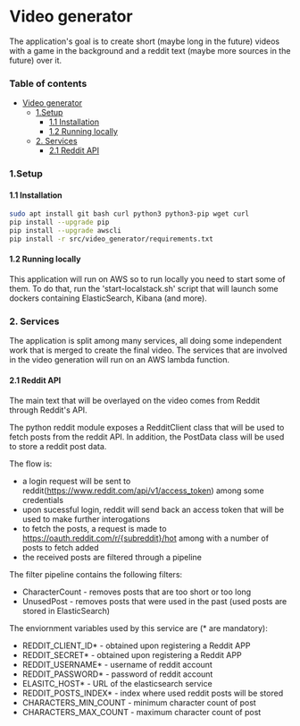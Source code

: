 # Video generator
The application's goal is to create short (maybe long in the future) videos with a game in the background and a reddit text (maybe more sources in the future) over it.

### Table of contents
- [Video generator](#video-generator)
    + [1.Setup](#1setup)
      - [1.1 Installation](#11-installation)
      - [1.2 Running locally](#12-running-locally)
    + [2. Services](#2-services)
      - [2.1 Reddit API](#21-reddit-api)

### 1.Setup
#### 1.1 Installation

```bash
sudo apt install git bash curl python3 python3-pip wget curl
pip install --upgrade pip
pip install --upgrade awscli
pip install -r src/video_generator/requirements.txt
```

#### 1.2 Running locally

This application will run on AWS so to run locally you need to start some of them. 
To do that, run the 'start-localstack.sh' script that will launch some dockers containing ElasticSearch, Kibana (and more).

### 2. Services

The application is split among many services, all doing some independent work that is merged to create the final video.
The services that are involved in the video generation will run on an AWS lambda function.

#### 2.1 Reddit API

The main text that will be overlayed on the video comes from Reddit through Reddit's API.

The python reddit module exposes a RedditClient class that will be used to fetch posts from the reddit API. In addition, the PostData class will be used to store a reddit post data.

The flow is:
* a login request will be sent to reddit(https://www.reddit.com/api/v1/access_token) among some credentials
* upon sucessful login, reddit will send back an access token that will be used to make further interogations
* to fetch the posts, a request is made to https://oauth.reddit.com/r/{subreddit}/hot among with a number of posts to fetch added
* the received posts are filtered through a pipeline

The filter pipeline contains the following filters:
* CharacterCount - removes posts that are too short or too long
* UnusedPost - removes posts that were used in the past (used posts are stored in ElasticSearch)

The enviornment variables used by this service are (* are mandatory):

* REDDIT_CLIENT_ID* - obtained upon registering a Reddit APP
* REDDIT_SECRET* - obtained upon registering a Reddit APP
* REDDIT_USERNAME* - username of reddit account
* REDDIT_PASSWORD* - password of reddit account
* ELASITC_HOST* - URL of the elasticsearch service
* REDDIT_POSTS_INDEX* - index where used reddit posts will be stored
* CHARACTERS_MIN_COUNT - minimum character count of post
* CHARACTERS_MAX_COUNT - maximum character count of post